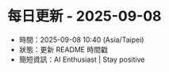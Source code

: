 # 每日更新 - 2025-09-08

- 時間：2025-09-08 10:40 (Asia/Taipei)
- 狀態：更新 README 時間戳
- 簡短資訊：AI Enthusiast | Stay positive

